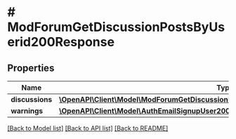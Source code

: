 # # ModForumGetDiscussionPostsByUserid200Response

## Properties

Name | Type | Description | Notes
------------ | ------------- | ------------- | -------------
**discussions** | [**\OpenAPI\Client\Model\ModForumGetDiscussionPostsByUserid200ResponseDiscussionsInner[]**](ModForumGetDiscussionPostsByUserid200ResponseDiscussionsInner.md) |  |
**warnings** | [**\OpenAPI\Client\Model\AuthEmailSignupUser200ResponseWarningsInner[]**](AuthEmailSignupUser200ResponseWarningsInner.md) |  | [optional]

[[Back to Model list]](../../README.md#models) [[Back to API list]](../../README.md#endpoints) [[Back to README]](../../README.md)
